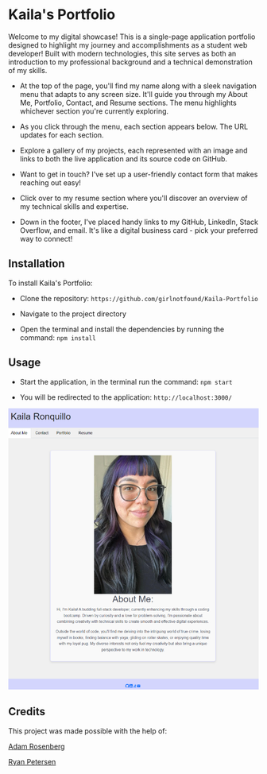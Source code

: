 # Kaila's Portfolio

Welcome to my digital showcase! This is a single-page application portfolio designed to highlight my journey and accomplishments as a student web developer! Built with modern technologies, this site serves as both an introduction to my professional background and a technical demonstration of my skills.

- At the top of the page, you'll find my name along with a sleek navigation menu that adapts to any screen size. It'll guide you through my About Me, Portfolio, Contact, and Resume sections. The menu highlights whichever section you're currently exploring.

- As you click through the menu, each section appears below. The URL updates for each section.

- Explore a gallery of my projects, each represented with an image and links to both the live application and its source code on GitHub.

- Want to get in touch? I've set up a user-friendly contact form that makes reaching out easy!

- Click over to my resume section where you'll discover an overview of my technical skills and expertise.

- Down in the footer, I've placed handy links to my GitHub, LinkedIn, Stack Overflow, and email. It's like a digital business card - pick your preferred way to connect!

## Installation

To install Kaila's Portfolio:

- Clone the repository: `https://github.com/girlnotfound/Kaila-Portfolio`

- Navigate to the project directory

- Open the terminal and install the dependencies by running the command: `npm install`

## Usage

- Start the application, in the terminal run the command: `npm start`

- You will be redirected to the application: `http://localhost:3000/`

![Screenshot of My Portfolio](./public/images/Screenshot-Kaila-Portfolio.png)

## Credits

This project was made possible with the help of:

[Adam Rosenberg](https://github.com/AcoderRose)

[Ryan Petersen](https://github.com/RyanPetersen-89)

